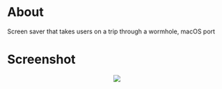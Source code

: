 # About

Screen saver that takes users on a trip through a wormhole, macOS port

# Screenshot

<p align="center">
<img src="https://github.com/nickzman/hyperspace/blob/master/thumbnail.png">
</p>
